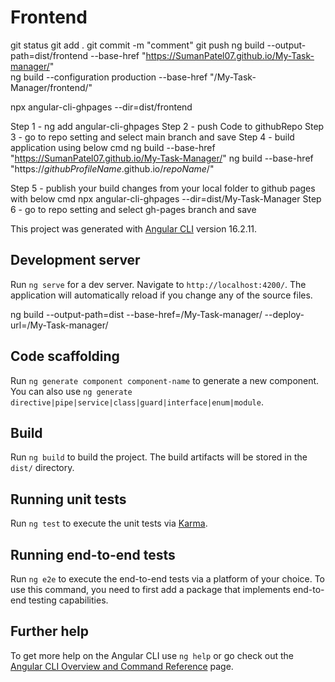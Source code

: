 # Frontend
git status
git add .
git commit -m "comment"
git push
ng build --output-path=dist/frontend --base-href "https://SumanPatel07.github.io/My-Task-manager/"  
ng build --configuration production --base-href "/My-Task-Manager/frontend/"
     
npx angular-cli-ghpages --dir=dist/frontend

Step 1 - ng add angular-cli-ghpages
Step 2 - push Code to githubRepo
Step 3 - go to repo setting and select main branch and save
Step 4 - build application using below cmd
      ng build --base-href "https://SumanPatel07.github.io/My-Task-Manager/"
            ng build --base-href "https://_githubProfileName_.github.io/_repoName_/"

Step 5 - publish your build changes from your local folder to github pages with below cmd
   npx angular-cli-ghpages --dir=dist/My-Task-Manager
Step 6 -  go to repo setting and select gh-pages branch and save

This project was generated with [Angular CLI](https://github.com/angular/angular-cli) version 16.2.11.

## Development server

Run `ng serve` for a dev server. Navigate to `http://localhost:4200/`. The application will automatically reload if you change any of the source files.

ng build --output-path=dist --base-href=/My-Task-manager/ --deploy-url=/My-Task-manager/

## Code scaffolding

Run `ng generate component component-name` to generate a new component. You can also use `ng generate directive|pipe|service|class|guard|interface|enum|module`.

## Build

Run `ng build` to build the project. The build artifacts will be stored in the `dist/` directory.

## Running unit tests

Run `ng test` to execute the unit tests via [Karma](https://karma-runner.github.io).

## Running end-to-end tests

Run `ng e2e` to execute the end-to-end tests via a platform of your choice. To use this command, you need to first add a package that implements end-to-end testing capabilities.

## Further help

To get more help on the Angular CLI use `ng help` or go check out the [Angular CLI Overview and Command Reference](https://angular.io/cli) page.
